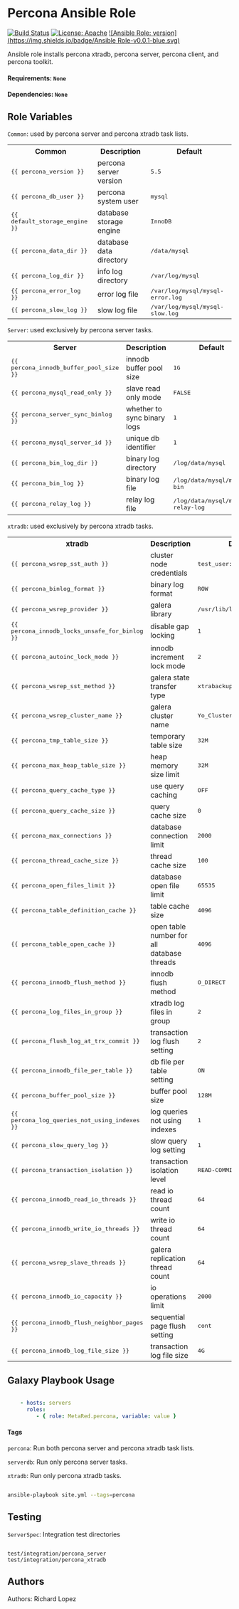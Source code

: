 Percona Ansible Role
====================
[![Build Status](https://travis-ci.org/MetaRed/percona_ansible_role.svg?branch=master)](https://travis-ci.org/MetaRed/percona_ansible_role)
[![License: Apache](https://img.shields.io/badge/License-Apache_2.0-red.svg)](http://www.apache.org/licenses/LICENSE-2.0)
[![Ansible Role: version](https://img.shields.io/badge/Ansible Role-v0.0.1-blue.svg)](https://github.com/MetaRed/percona_ansible_role/releases/tag/v0.0.1)


Ansible role installs percona xtradb, percona server, percona client, and percona toolkit.

#### Requirements: `None`
#### Dependencies: `None`

Role Variables
--------------

`Common`: used by percona server and percona xtradb task lists.
<table>
  <tr>
    <th>Common</th>
    <th>Description</th>
    <th>Default</th>
  </tr>
  <tr>
    <td><tt>{{ percona_version }}</tt></td>
    <td>percona server version</td>
    <td><tt>5.5</tt></td>
  </tr>
  <tr>
    <td><tt>{{ percona_db_user }}</tt></td>
    <td>percona system user</td>
    <td><tt>mysql</tt></td>
  </tr>
  <tr>
    <td><tt>{{ default_storage_engine }}</tt></td>
    <td>database storage engine</td>
    <td><tt>InnoDB</tt></td>
  </tr>
  <tr>
    <td><tt>{{ percona_data_dir }}</tt></td>
    <td>database data directory</td>
    <td><tt>/data/mysql</tt></td>
  </tr>
  <tr>
    <td><tt>{{ percona_log_dir }}</tt></td>
    <td>info log directory</td>
    <td><tt>/var/log/mysql</tt></td>
  </tr>
  <tr>
    <td><tt>{{ percona_error_log }}</tt></td>
    <td>error log file</td>
    <td><tt>/var/log/mysql/mysql-error.log</tt></td>
  </tr>
  <tr>
    <td><tt>{{ percona_slow_log }}</tt></td>
    <td>slow log file</td>
    <td><tt>/var/log/mysql/mysql-slow.log</tt></td>
  </tr>
  </table>

`Server`: used exclusively by percona server tasks.
  <table>
  <tr>
    <th>Server</th>
    <th>Description</th>
    <th>Default</th>
  </tr>
  <tr>
    <td><tt>{{ percona_innodb_buffer_pool_size }}</tt></td>
    <td>innodb buffer pool size</td>
    <td><tt>1G</tt></td>
  </tr>
  <tr>
    <td><tt>{{ percona_mysql_read_only }}</tt></td>
    <td>slave read only mode</td>
    <td><tt>FALSE</tt></td>
  </tr>
  <tr>
    <td><tt>{{ percona_server_sync_binlog }}</tt></td>
    <td>whether to sync binary logs</td>
    <td><tt>1</tt></td>
  </tr>
  <tr>
    <td><tt>{{ percona_mysql_server_id }}</tt></td>
    <td>unique db identifier</td>
    <td><tt>1</tt></td>
  </tr>
  <tr>
    <td><tt>{{ percona_bin_log_dir }}</tt></td>
    <td>binary log directory</td>
    <td><tt>/log/data/mysql</tt></td>
  </tr>
  <tr>
    <td><tt>{{ percona_bin_log }}</tt></td>
    <td>binary log file</td>
    <td><tt>/log/data/mysql/mysql-bin</tt></td>
  </tr>
  <tr>
    <td><tt>{{ percona_relay_log }}</tt></td>
    <td>relay log file</td>
    <td><tt>/log/data/mysql/mysql-relay-log</tt></td>
  </tr>
</table>

`xtradb`: used exclusively by percona xtradb tasks.
<table>
<tr>
  <th>xtradb</th>
  <th>Description</th>
  <th>Default</th>
</tr>
<tr>
  <td><tt>{{ percona_wsrep_sst_auth }}</tt></td>
  <td>cluster node credentials</td>
  <td><tt>test_user:test_pass</tt></td>
</tr>
<tr>
  <td><tt>{{ percona_binlog_format }}</tt></td>
  <td>binary log format</td>
  <td><tt>ROW</tt></td>
</tr>
<tr>
  <td><tt>{{ percona_wsrep_provider }}</tt></td>
  <td>galera library</td>
  <td><tt>/usr/lib/libgalera_smm.so</tt></td>
</tr>
<tr>
  <td><tt>{{ percona_innodb_locks_unsafe_for_binlog }}</tt></td>
  <td>disable gap locking</td>
  <td><tt>1</tt></td>
</tr>
<tr>
  <td><tt>{{ percona_autoinc_lock_mode }}</tt></td>
  <td>innodb increment lock mode</td>
  <td><tt>2</tt></td>
</tr>
<tr>
  <td><tt>{{ percona_wsrep_sst_method }}</tt></td>
  <td>galera state transfer type</td>
  <td><tt>xtrabackup</tt></td>
</tr>
<tr>
  <td><tt>{{ percona_wsrep_cluster_name }}</tt></td>
  <td>galera cluster name</td>
  <td><tt>Yo_Cluster_Rox</tt></td>
</tr>
<tr>
  <td><tt>{{ percona_tmp_table_size }}</tt></td>
  <td>temporary table size</td>
  <td><tt>32M</tt></td>
</tr>
<tr>
  <td><tt>{{ percona_max_heap_table_size }}</tt></td>
  <td>heap memory size limit</td>
  <td><tt>32M</tt></td>
</tr>
<tr>
  <td><tt>{{ percona_query_cache_type }}</tt></td>
  <td>use query caching</td>
  <td><tt>OFF</tt></td>
</tr>
<tr>
  <td><tt>{{ percona_query_cache_size }}</tt></td>
  <td>query cache size</td>
  <td><tt>0</tt></td>
</tr>
<tr>
  <td><tt>{{ percona_max_connections }}</tt></td>
  <td>database connection limit</td>
  <td><tt>2000</tt></td>
</tr>
<tr>
  <td><tt>{{ percona_thread_cache_size }}</tt></td>
  <td>thread cache size</td>
  <td><tt>100</tt></td>
</tr>
<tr>
  <td><tt>{{ percona_open_files_limit }}</tt></td>
  <td>database open file limit</td>
  <td><tt>65535</tt></td>
</tr>
<tr>
  <td><tt>{{ percona_table_definition_cache }}</tt></td>
  <td>table cache size</td>
  <td><tt>4096</tt></td>
</tr>
<tr>
  <td><tt>{{ percona_table_open_cache }}</tt></td>
  <td>open table number for all database threads</td>
  <td><tt>4096</tt></td>
</tr>
<tr>
  <td><tt>{{ percona_innodb_flush_method }}</tt></td>
  <td>innodb flush method</td>
  <td><tt>O_DIRECT</tt></td>
</tr>
<tr>
  <td><tt>{{ percona_log_files_in_group }}</tt></td>
  <td>xtradb log files in group</td>
  <td><tt>2</tt></td>
</tr>
<tr>
  <td><tt>{{ percona_flush_log_at_trx_commit }}</tt></td>
  <td>transaction log flush setting</td>
  <td><tt>2</tt></td>
</tr>
<tr>
  <td><tt>{{ percona_innodb_file_per_table }}</tt></td>
  <td>db file per table setting</td>
  <td><tt>ON</tt></td>
</tr>
<tr>
  <td><tt>{{ percona_buffer_pool_size }}</tt></td>
  <td>buffer pool size</td>
  <td><tt>128M</tt></td>
</tr>
<tr>
  <td><tt>{{ percona_log_queries_not_using_indexes }}</tt></td>
  <td>log queries not using indexes</td>
  <td><tt>1</tt></td>
</tr>
<tr>
  <td><tt>{{ percona_slow_query_log }}</tt></td>
  <td>slow query log setting</td>
  <td><tt>1</tt></td>
</tr>
<tr>
  <td><tt>{{ percona_transaction_isolation }}</tt></td>
  <td>transaction isolation level</td>
  <td><tt>READ-COMMITTED</tt></td>
</tr>
<tr>
  <td><tt>{{ percona_innodb_read_io_threads }}</tt></td>
  <td>read io thread count</td>
  <td><tt>64</tt></td>
</tr>
<tr>
  <td><tt>{{ percona_innodb_write_io_threads }}</tt></td>
  <td>write io thread count</td>
  <td><tt>64</tt></td>
</tr>
<tr>
  <td><tt>{{ percona_wsrep_slave_threads }}</tt></td>
  <td>galera replication thread count</td>
  <td><tt>64</tt></td>
</tr>
<tr>
  <td><tt>{{ percona_innodb_io_capacity }}</tt></td>
  <td>io operations limit</td>
  <td><tt>2000</tt></td>
</tr>
<tr>
  <td><tt>{{ percona_innodb_flush_neighbor_pages }}</tt></td>
  <td>sequential page flush setting</td>
  <td><tt>cont</tt></td>
</tr>
<tr>
  <td><tt>{{ percona_innodb_log_file_size }}</tt></td>
  <td>transaction log file size</td>
  <td><tt>4G</tt></td>
</tr>
<tr>
</table>

Galaxy Playbook Usage
---------------------
```yaml

    - hosts: servers
      roles:
         - { role: MetaRed.percona, variable: value }
```


#### Tags
`percona`: Run both percona server and percona xtradb task lists.

`serverdb`: Run only percona server tasks.

`xtradb`: Run only percona xtradb tasks.

```bash

ansible-playbook site.yml --tags=percona

```
Testing
-------
`ServerSpec`: Integration test directories
```

test/integration/percona_server
test/integration/percona_xtradb
```

Authors
-------

Authors: Richard Lopez
